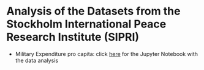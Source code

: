 # Analysis of the Datasets from the Stockholm International Peace Research Institute (SIPRI)
- Military Expenditure pro capita: click [here](https://github.com/Rick0701/sipri_datasets/blob/main/Ricci.ipynb) for the Jupyter Notebook with the data analysis 
